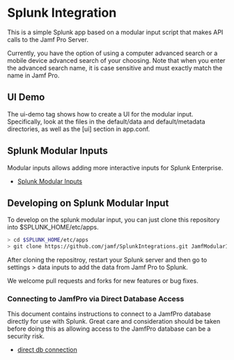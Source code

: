 # Splunk Integration

This is a simple Splunk app based on a modular input script that makes API calls to the Jamf Pro Server. 

Currently, you have the option of using a computer advanced search or a mobile device advanced search of your choosing. Note that when you enter the advanced search name, it is case sensitive and must exactly match the name in Jamf Pro.

## UI Demo

The ui-demo tag shows how to create a UI for the modular input. Specifically, look at the files in the default/data and default/metadata directories, as well as the [ui] section in app.conf.

## Splunk Modular Inputs

Modular inputs allows adding more interactive inputs for Splunk Enterprise.

  + [Splunk Modular Inputs](https://docs.splunk.com/Documentation/Splunk/6.6.3/AdvancedDev/ModInputsScripts)


## Developing on Splunk Modular Input

To develop on the splunk modular input, you can just clone this repository into $SPLUNK_HOME/etc/apps.
```bash
> cd $SPLUNK_HOME/etc/apps
> git clone https://github.com/jamf/SplunkIntegrations.git JamfModularInput
```
After cloning the repositroy, restart your Splunk server and then go to settings > data inputs to add the data from Jamf Pro to Splunk.

We welcome pull requests and forks for new features or bug fixes.


### Connecting to JamfPro via Direct Database Access

This document contains instructions to connect to a JamfPro database directly for use with Splunk.  Great care and consideration should be taken before doing this as allowing access to the JamfPro database can be a security risk.

  + [direct db connection](https://github.com/jamf/SplunkModularInput/tree/master/misc/Splunk_MySQL_JamfPro.pdf)


